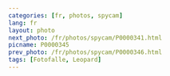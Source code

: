 ```yaml
---
categories: [fr, photos, spycam]
lang: fr
layout: photo
next_photo: /fr/photos/spycam/P0000341.html
picname: P0000345
prev_photo: /fr/photos/spycam/P0000346.html
tags: [Fotofalle, Leopard]
---
```

